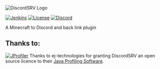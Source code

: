 ![DiscordSRV Logo](http://i.imgur.com/VTJtlli.png)

[![Jenkins](https://ci.scarsz.me/buildStatus/icon?job=DiscordSRV)](https://ci.scarsz.me/job/DiscordSRV/)
[![License](https://img.shields.io/github/license/Scarsz/DiscordSRV.svg)](https://github.com/Scarsz/DiscordSRV/blob/master/LICENSE)
[![Discord](https://discordapp.com/api/guilds/135634590575493120/widget.png)](https://scarsz.me/discord)

A Minecraft to Discord and back link plugin

## Thanks to:
[![JProfiler](https://www.ej-technologies.com/images/product_banners/jprofiler_small.png)](http://www.ej-technologies.com/products/jprofiler/overview.html) Thanks to ej-technologies for granting DiscordSRV an open source licence to their [Java Profiling Software](http://www.ej-technologies.com/products/jprofiler/overview.html "Java Profiler").
